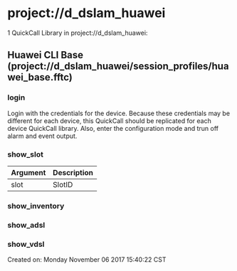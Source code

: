 # project://d_dslam_huawei
1 QuickCall Library in project://d_dslam_huawei:
## Huawei CLI Base (project://d_dslam_huawei/session_profiles/huawei_base.fftc)

### login
Login with the credentials for the device. Because these credentials may be different for each device, this QuickCall should be replicated for each device QuickCall library.
Also, enter the configuration mode and trun off alarm and event output. 
### show_slot

Argument | Description
------------ | -------------
slot | SlotID
### show_inventory
### show_adsl
### show_vdsl
Created on: Monday November 06 2017 15:40:22 CST
